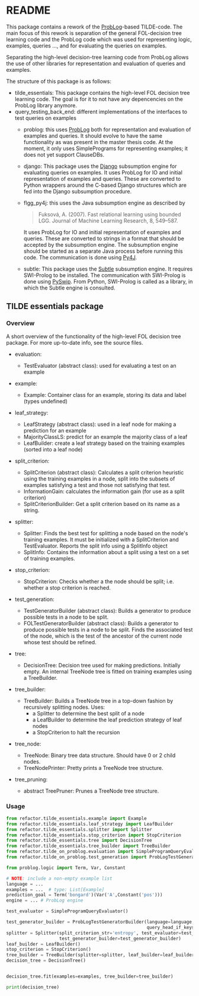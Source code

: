 # README

This package contains a rework of the [ProbLog](https://dtai.cs.kuleuven.be/problog/)-based TILDE-code. 
The main focus of this rework is separation of the general FOL-decision tree learning code
and the ProbLog code which was used for representing logic, examples, queries ..., and for evaluating the queries on examples.

Separating the high-level decision-tree learning code from ProbLog allows the use of other libraries for representation and evaluation of queries and examples.

The structure of this package is as follows:

* tilde_essentials: This package contains the high-level FOL decision tree learning code.
  The goal is for it to not have any depencencies on the ProbLog library anymore.
* query_testing_back_end: different implementations of the interfaces to test queries on examples 
    * problog: this uses [ProbLog](https://dtai.cs.kuleuven.be/problog/) both for representation and evaluation of examples and queries.
      It should evolve to have the same functionality as was present in the master thesis code.
      At the moment, it only uses SimplePrograms for representing examples; it does not yet support ClauseDBs.
    * django: This package uses the [Django](https://tao.lri.fr/tiki-index.php?page=Django) subsumption engine for evaluating queries on examples.
      It uses ProbLog for IO and initial representation of examples and queries.
      These are converted to Python wrappers around the C-based Django structures which are fed into the Django subsumption procedure.
    * flgg_py4j: this uses the Java subsumption engine as described by 
      > Fuksová, A. (2007). Fast relational learning using bounded LGG. Journal of Machine Learning Research, 8, 549–587.
      
      It uses ProbLog for IO and initial representation of examples and queries. 
      These are converted to strings in a format that should be accepted by the subsumption engine.
      The subsumption engine should be started as a separate Java process before running this code.
      The communication is done using [Py4J](https://www.py4j.org/).
    * subtle: This package uses the [Subtle](https://dtai.cs.kuleuven.be/software/subtle/) subsumption engine. It requires SWI-Prolog to be installed. 
      The communication with SWI-Prolog is done using [PySwip](https://github.com/yuce/pyswip).
      From Python, SWI-Prolog is called as a library, in which the Subtle engine is consulted. 

## TILDE essentials package

### Overview
A short overview of the functionality of the high-level FOL decision tree package. 
For more up-to-date info, see the source files.

* evaluation: 
  - TestEvaluator (abstract class): used for evaluating a test on an example

* example:
  - Example: Container class for an example, storing its data and label (types undefined)

* leaf_strategy:
  - LeafStrategy (abstract class): used in a leaf node for making a prediction for an example
  - MajorityClassLS: predict for an example the majority class of a leaf
  - LeafBuilder: create a leaf strategy based on the training examples (sorted into a leaf node)

* split_criterion:
  - SplitCriterion (abstract class): Calculates a split criterion heuristic 
    using the training examples in a node, split into the subsets of examples satisfying a test and those not satisfying that test.
  - InformationGain: calculates the information gain (for use as a split criterion)
  - SplitCriterionBuilder: Get a split criterion based on its name as a string.

* splitter:
  - Splitter: Finds the best test for splitting a node based on the node's training examples.
    It must be initialized with a SplitCriterion and TestEvaluator.
    Reports the split info using a SplitInfo object
  - SplitInfo: Contains the information about a split using a test on a set of training examples.
  
* stop_criterion:
  - StopCriterion: Checks whether a the node should be split; i.e. whether a stop criterion is reached.
  
* test_generation:
  - TestGeneratorBuilder (abstract class): Builds a generator to produce possible tests in a node to be split.
  - FOLTestGeneratorBuilder (abstract class): Builds a generator to produce possible tests in a node to be split.
    Finds the associated test of the node, which is the test of the ancestor of the current node whose test should be refined. 
  
* tree:
  - DecisionTree: Decision tree used for making predictions. Initially empty. 
    An internal TreeNode tree is fitted on training examples using a TreeBuilder.
  
* tree_builder:
  - TreeBuilder: Builds a TreeNode tree in a top-down fashion by recursively splitting nodes.
    Uses:
     - a Splitter to determine the best split of a node
     - a LeafBuilder to determine the leaf prediction strategy of leaf nodes
     - a StopCriterion to halt the recursion

* tree_node:
  - TreeNode: Binary tree data structure. Should have 0 or 2 child nodes.
  - TreeNodePrinter: Pretty prints a TreeNode tree structure.

* tree_pruning:
  - abstract TreePruner: Prunes a TreeNode tree structure.

### Usage

```python
from refactor.tilde_essentials.example import Example
from refactor.tilde_essentials.leaf_strategy import LeafBuilder
from refactor.tilde_essentials.splitter import Splitter
from refactor.tilde_essentials.stop_criterion import StopCriterion
from refactor.tilde_essentials.tree import DecisionTree
from refactor.tilde_essentials.tree_builder import TreeBuilder
from refactor.tilde_on_problog.evaluation import SimpleProgramQueryEvaluator
from refactor.tilde_on_problog.test_generation import ProbLogTestGeneratorBuilder

from problog.logic import Term, Var, Constant

# NOTE: include a non-empty example list
language = ...
examples = ...  # type: List[Example]
prediction_goal = Term('bongard')(Var('A',Constant('pos')))
engine = ... # ProbLog engine

test_evaluator = SimpleProgramQueryEvaluator()

test_generator_builder = ProbLogTestGeneratorBuilder(language=language,
                                                     query_head_if_keys_format=prediction_goal)
splitter = Splitter(split_criterion_str='entropy', test_evaluator=test_evaluator,
                    test_generator_builder=test_generator_builder)
leaf_builder = LeafBuilder()
stop_criterion = StopCriterion()
tree_builder = TreeBuilder(splitter=splitter, leaf_builder=leaf_builder, stop_criterion=stop_criterion)
decision_tree = DecisionTree()


decision_tree.fit(examples=examples, tree_builder=tree_builder)

print(decision_tree)

```

